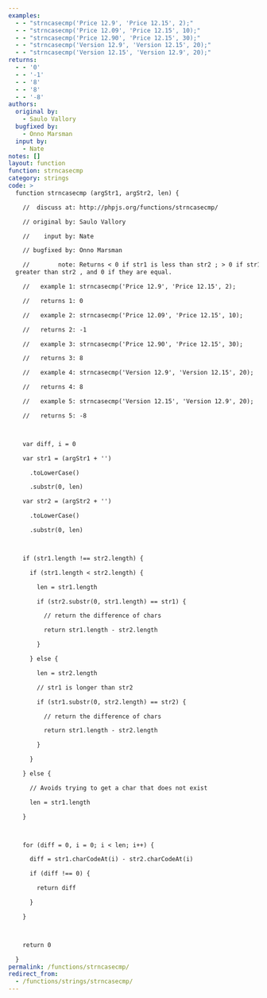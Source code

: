 ```yaml
---
examples:
  - - "strncasecmp('Price 12.9', 'Price 12.15', 2);"
  - - "strncasecmp('Price 12.09', 'Price 12.15', 10);"
  - - "strncasecmp('Price 12.90', 'Price 12.15', 30);"
  - - "strncasecmp('Version 12.9', 'Version 12.15', 20);"
  - - "strncasecmp('Version 12.15', 'Version 12.9', 20);"
returns:
  - - '0'
  - - '-1'
  - - '8'
  - - '8'
  - - '-8'
authors:
  original by:
    - Saulo Vallory
  bugfixed by:
    - Onno Marsman
  input by:
    - Nate
notes: []
layout: function
function: strncasecmp
category: strings
code: >
  function strncasecmp (argStr1, argStr2, len) {

    //  discuss at: http://phpjs.org/functions/strncasecmp/

    // original by: Saulo Vallory

    //    input by: Nate

    // bugfixed by: Onno Marsman

    //        note: Returns < 0 if str1 is less than str2 ; > 0 if str1 is
  greater than str2 , and 0 if they are equal.

    //   example 1: strncasecmp('Price 12.9', 'Price 12.15', 2);

    //   returns 1: 0

    //   example 2: strncasecmp('Price 12.09', 'Price 12.15', 10);

    //   returns 2: -1

    //   example 3: strncasecmp('Price 12.90', 'Price 12.15', 30);

    //   returns 3: 8

    //   example 4: strncasecmp('Version 12.9', 'Version 12.15', 20);

    //   returns 4: 8

    //   example 5: strncasecmp('Version 12.15', 'Version 12.9', 20);

    //   returns 5: -8



    var diff, i = 0

    var str1 = (argStr1 + '')

      .toLowerCase()

      .substr(0, len)

    var str2 = (argStr2 + '')

      .toLowerCase()

      .substr(0, len)



    if (str1.length !== str2.length) {

      if (str1.length < str2.length) {

        len = str1.length

        if (str2.substr(0, str1.length) == str1) {

          // return the difference of chars

          return str1.length - str2.length

        }

      } else {

        len = str2.length

        // str1 is longer than str2

        if (str1.substr(0, str2.length) == str2) {

          // return the difference of chars

          return str1.length - str2.length

        }

      }

    } else {

      // Avoids trying to get a char that does not exist

      len = str1.length

    }



    for (diff = 0, i = 0; i < len; i++) {

      diff = str1.charCodeAt(i) - str2.charCodeAt(i)

      if (diff !== 0) {

        return diff

      }

    }



    return 0

  }
permalink: /functions/strncasecmp/
redirect_from:
  - /functions/strings/strncasecmp/
---
```


<!-- WARNING! This file is auto generated by `npm run web:inject`, do not edit by hand -->
